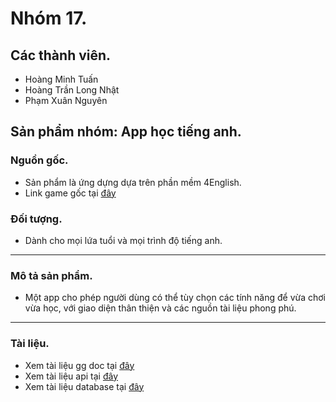 # Nhóm 17.

## Các thành viên. ##
   * Hoàng Minh Tuấn
   * Hoàng Trần Long Nhật
   * Phạm Xuân Nguyên
   
 ## Sản phẩm nhóm: App học tiếng anh.
   ### Nguồn gốc.
   * Sản phẩm là ứng dựng dựa trên phần mềm 4English.
   * Link game gốc tại [đây](https://play.google.com/store/apps/details?id=com.app4english.learnenglishwithnews)
   ### Đối tượng.
   * Dành cho mọi lứa tuổi và mọi trình độ tiếng anh.
   ***
   ### Mô tả sản phẩm.
   * Một app cho phép người dùng có thể tùy chọn các tính năng để vừa chơi vừa học, với giao diện thân thiện và các nguồn tài liệu phong phú.
   ***
   ### Tài liệu.
   * Xem tài liệu gg doc tại [đây](https://docs.google.com/document/d/18fOHLvE3x1_IgQ76vD1duJpEHnBAXlzWUaKKHQad0U8/edit?usp=sharing)
   * Xem tài liệu api tại [đây](https://app.swaggerhub.com/apis/U679/4English/1.0.0#trial)
   * Xem tài liệu database tại [đây](https://app.lucidchart.com/documents/edit/a95de3a9-2730-4675-aba3-c772432b2965#?folder_id=home&browser=icon)
   
